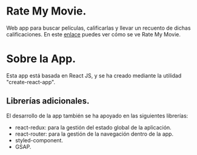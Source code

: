 # Rate My Movie.
Web app para buscar películas, calificarlas y llevar un recuento de dichas calificaciones. En este [enlace](https://rate-my-movie.netlify.app) puedes ver cómo se ve Rate My Movie.

# Sobre la App.
Esta app está basada en React JS, y se ha creado mediante la utilidad "create-react-app".

## Librerías adicionales.
El desarrollo de la app también se ha apoyado en las siguientes librerías:

- react-redux: para la gestión del estado global de la aplicación.
- react-router: para la gestión de la navegación dentro de la app.
- styled-component.
- GSAP.
